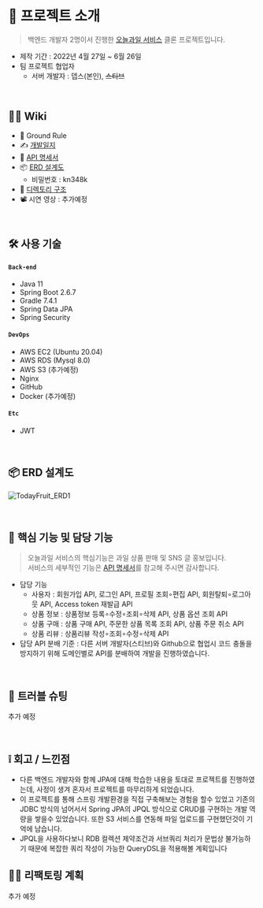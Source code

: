 
# 📝 프로젝트 소개
> 백엔드 개발자 2명이서 진행한 [오늘과일 서비스](https://www.cuma.co.kr/) 클론 프로젝트입니다.  
- 제작 기간 : 2022년 4월 27일 ~ 6월 26일 
- 팀 프로젝트 협업자  
    - 서버 개발자 : 뎁스(본인), ~~스티브~~

</br>

## 💁‍♂️ Wiki
- 📌 Ground Rule
- ✍ [개발일지](추가예정)
- 📰 [API 명세서](https://docs.google.com/spreadsheets/d/1j0TwTTBAfpImfMHDNU-MxWzNfHTtMLbpIxqJPdOMmJY/edit#gid=1272810478)
- 📦 [ERD 설계도](https://aquerytool.com/aquerymain/index/?rurl=28b4d08a-e25b-40ff-8221-5bc99bffb2fb&)    
    - 비밀번호 : kn348k   
- 📁 [디렉토리 구조](https://github.com/gusdn7142/TodayFruit_Clone_Server/wiki/%F0%9F%93%81-Directory-Structure)
- 📽 시연 영상 : 추가예정


</br>

## 🛠 사용 기술
#### `Back-end`
  - Java 11
  - Spring Boot 2.6.7
  - Gradle 7.4.1
  - Spring Data JPA
  - Spring Security
#### `DevOps`  
  - AWS EC2 (Ubuntu 20.04)  
  - AWS RDS (Mysql 8.0)
  - AWS S3 (추가예정)
  - Nginx
  - GitHub
  - Docker (추가예정)
#### `Etc`  
  - JWT

</br>

## 📦 ERD 설계도
![TodayFruit_ERD1](https://user-images.githubusercontent.com/62496215/180647907-2412c611-a51b-47ac-b05d-91b174fe0f85.png)



</br>

## 🔎 핵심 기능 및 담당 기능
>오늘과일 서비스의 핵심기능은 과일 상품 판매 및 SNS 글 홍보입니다.  
>서비스의 세부적인 기능은 [API 명세서](https://docs.google.com/spreadsheets/d/1j0TwTTBAfpImfMHDNU-MxWzNfHTtMLbpIxqJPdOMmJY/edit#gid=1272810478)를 참고해 주시면 감사합니다.   
- 담당 기능  
    - 사용자 : 회원가입 API, 로그인 API, 프로필 조회∘편집 API, 회원탈퇴∘로그아웃 API, Access token 재발급 API 
    - 상품 정보 : 상품정보 등록∘수정∘조회∘삭제 API, 상품 옵션 조회 API     
    - 상품 구매 : 상품 구매 API, 주문한 상품 목록 조회 API, 상품 주문 취소 API
    - 상품 리뷰 : 상품리뷰 작성∘조회∘수정∘삭제 API
- 담당 API 분배 기준 : 다른 서버 개발자(스티브)와 Github으로 협업시 코드 충돌을 방지하기 위해 도메인별로 API를 분배하여 개발을 진행하였습니다.  



</br>

## 🌟 트러블 슈팅
추가 예정

</br>

## ❕ 회고 / 느낀점
- 다른 백엔드 개발자와 함께 JPA에 대해 학습한 내용을 토대로 프로젝트를 진행하였는데, 사정이 생겨 혼자서 프로젝트를 마무리하게 되었습니다.
- 이 프로젝트를 통해 스프링 개발환경을 직접 구축해보는 경험을 할수 있었고 기존의 JDBC 방식의 넘어서서 Spring JPA의 JPQL 방식으로 CRUD를 구현하는 개발 역량을 쌓을수 있었습니다. 또한 S3 서비스를 연동해 파일 업로드를 구현했던것이 기억에 남습니다.
- JPQL을 사용하다보니 RDB 컬렉션 제약조건과 서브쿼리 처리가 문법상 불가능하기 때문에 복잡한 쿼리 작성이 가능한 QueryDSL을 적용해볼 계획입니다



## 👩‍💻 리팩토링 계획
추가 예정


